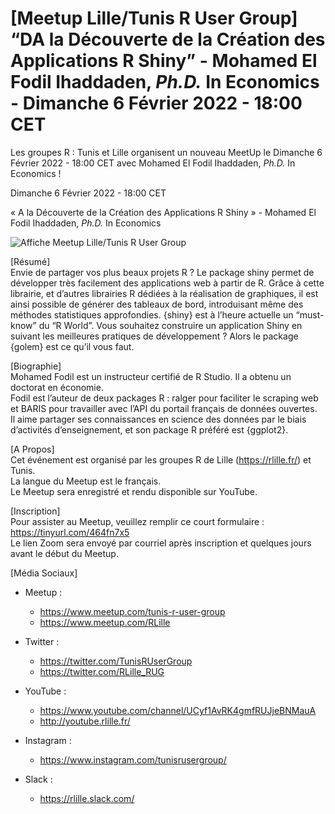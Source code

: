 
# \[Meetup Lille/Tunis R User Group\] “DA la Découverte de la Création des Applications R Shiny” - Mohamed El Fodil Ihaddaden, *Ph.D.* In Economics - Dimanche 6 Février 2022 - 18:00 CET

Les groupes R : Tunis et Lille organisent un nouveau MeetUp le Dimanche
6 Février 2022 - 18:00 CET avec Mohamed El Fodil Ihaddaden, *Ph.D.* In
Economics !

Dimanche 6 Février 2022 - 18:00 CET

« A la Découverte de la Création des Applications R Shiny » - Mohamed
El Fodil Ihaddaden, *Ph.D.* In Economics

![Affiche Meetup Lille/Tunis R User
Group](https://raw.githubusercontent.com/Tunis-R-User-Group/Lille-Tunis-Meetups/main/meetups/2022-02-06/ads/2022-02-06.png)

\[Résumé\]  
Envie de partager vos plus beaux projets R ? Le package shiny permet de
développer très facilement des applications web à partir de R. Grâce à
cette librairie, et d’autres librairies R dédiées à la réalisation de
graphiques, il est ainsi possible de générer des tableaux de bord,
introduisant même des méthodes statistiques approfondies. {shiny} est à
l’heure actuelle un “must-know” du “R World”. Vous souhaitez construire
un application Shiny en suivant les meilleures pratiques de
développement ? Alors le package {golem} est ce qu’il vous faut.

\[Biographie\]  
Mohamed Fodil est un instructeur certifié de R Studio. Il a obtenu un
doctorat en économie.  
Fodil est l’auteur de deux packages R : ralger pour faciliter le
scraping web et BARIS pour travailler avec l’API du portail français de
données ouvertes.  
Il aime partager ses connaissances en science des données par le biais
d’activités d’enseignement, et son package R préféré est {ggplot2}.

\[A Propos\]  
Cet événement est organisé par les groupes R de Lille
(<https://rlille.fr/>) et Tunis.  
La langue du Meetup est le français.  
Le Meetup sera enregistré et rendu disponible sur YouTube.

\[Inscription\]  
Pour assister au Meetup, veuillez remplir ce court formulaire :
<https://tinyurl.com/464fn7x5>  
Le lien Zoom sera envoyé par courriel après inscription et quelques
jours avant le début du Meetup.

\[Média Sociaux\]

-   Meetup :

    -   <https://www.meetup.com/tunis-r-user-group>
    -   <https://www.meetup.com/RLille>

-   Twitter :

    -   <https://twitter.com/TunisRUserGroup>
    -   <https://twitter.com/RLille_RUG>

-   YouTube :

    -   <https://www.youtube.com/channel/UCyf1AvRK4gmfRUJjeBNMauA>
    -   <http://youtube.rlille.fr/>

-   Instagram :

    -   <https://www.instagram.com/tunisrusergroup/>

-   Slack :

    -   <https://rlille.slack.com/>
